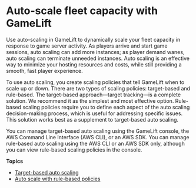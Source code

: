 # Auto\-scale fleet capacity with GameLift<a name="fleets-autoscaling"></a>

Use auto\-scaling in GameLift to dynamically scale your fleet capacity in response to game server activity\. As players arrive and start game sessions, auto scaling can add more instances; as player demand wanes, auto scaling can terminate unneeded instances\. Auto scaling is an effective way to minimize your hosting resources and costs, while still providing a smooth, fast player experience\.

To use auto scaling, you create scaling policies that tell GameLift when to scale up or down\. There are two types of scaling policies: target\-based and rule\-based\. The target\-based approach—target tracking—is a complete solution\. We recommend it as the simplest and most effective option\. Rule\-based scaling policies require you to define each aspect of the auto scaling decision\-making process, which is useful for addressing specific issues\. This solution works best as a supplement to target\-based auto scaling\.

You can manage target\-based auto scaling using the GameLift console, the AWS Command Line Interface \(AWS CLI\), or an AWS SDK\. You can manage rule\-based auto scaling using the AWS CLI or an AWS SDK only, although you can view rule\-based scaling policies in the console\.

**Topics**
+ [Target\-based auto scaling](fleets-autoscaling-target.md)
+ [Auto scale with rule\-based policies](fleets-autoscaling-rule.md)